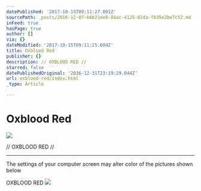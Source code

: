 ```yaml
---
datePublished: '2017-10-15T09:11:27.001Z'
sourcePath: _posts/2016-12-07-66b21ee8-84ac-4125-82da-f835e2be7c52.md
inFeed: true
hasPage: true
author: []
via: {}
dateModified: '2017-10-15T09:11:25.604Z'
title: Oxblood Red
publisher: {}
description: // OXBLOOD RED //
starred: false
datePublishedOriginal: '2016-12-31T23:19:29.044Z'
url: oxblood-red/index.html
_type: Article

---
```

# Oxblood Red
![](https://the-grid-user-content.s3-us-west-2.amazonaws.com/93ffaa0c-4ce6-4e42-965a-86bb6c73371d.jpg)

// OXBLOOD RED //

---

The settings of your computer screen may alter color of the pictures shown below

OXBLOOD RED
![](https://the-grid-user-content.s3-us-west-2.amazonaws.com/a69e3a0f-c3d8-4627-b78d-ac0d00ef25be.jpg)